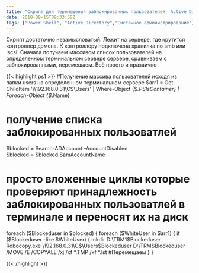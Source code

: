 ```yaml
---
title: "Скрипт для перемещения заблокированных пользователей  Active Directory "
date: 2018-09-15T09:33:58Z
tags: ["Power Shell", "Active Directory","Системное администрирование"]
---
```

Скрипт достаточно незамысловатый. Лежит на сервере, где крутится контроллер домена. К контроллеру подключена хранилка по smb или iscsi. Сначала получаем массивом список пользователей на определенном терминальном сервере сервере, сравниваем с заблокированными, перемещаем. Всё просто и празаично


{{< highlight ps1 >}}
#Получение массива пользователей исходя из папки  users на определенном терминальном сервере
$arr1 = Get-ChildItem '\\192.168.0.31\C$\Users' |
       Where-Object {$_.PSIsContainer} |
       Foreach-Object {$_.Name}

# получение списка заблокированных пользоватлей
$blocked = Search-ADAccount -AccountDisabled  
$blocked =  $blocked.SamAccountName
# просто вложенные циклы которые проверяют принадлежность заблокированных пользоватлей в терминале и переносят их на диск
foreach ($Blockeduser in $blocked) {
  foreach ($WhiteUser in $arr1) {
    if ($Blockeduser -like $WhiteUser)
    {
    mkdir D:\TRM1\$Blockeduser
    Robocopy.exe \\192.168.0.31\C$\Users\$Blockeduser D:\TRM\$Blockeduser /MOVE /E /COPYALL /xj /xf *.TMP /xf *.lst #Перемещаем
    }
   }



{{< /highlight >}}
